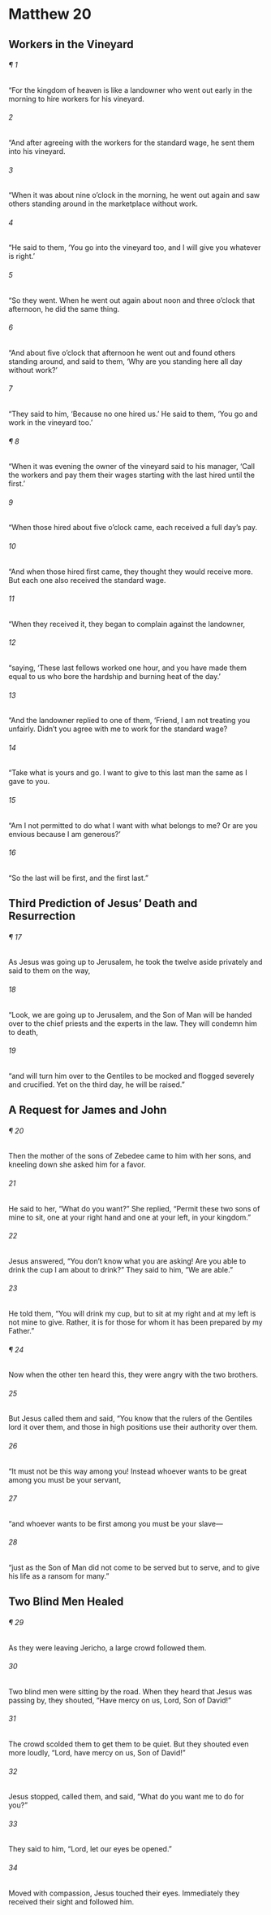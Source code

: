 # Matthew 20
## Workers in the Vineyard
###### ¶ 1
“For the kingdom of heaven is like a landowner who went out early in the morning to hire workers for his vineyard.
###### 2
“And after agreeing with the workers for the standard wage, he sent them into his vineyard.
###### 3
“When it was about nine o’clock in the morning, he went out again and saw others standing around in the marketplace without work.
###### 4
“He said to them, ‘You go into the vineyard too, and I will give you whatever is right.’
###### 5
“So they went. When he went out again about noon and three o’clock that afternoon, he did the same thing.
###### 6
“And about five o’clock that afternoon he went out and found others standing around, and said to them, ‘Why are you standing here all day without work?’
###### 7
“They said to him, ‘Because no one hired us.’ He said to them, ‘You go and work in the vineyard too.’
###### ¶ 8
“When it was evening the owner of the vineyard said to his manager, ‘Call the workers and pay them their wages starting with the last hired until the first.’
###### 9
“When those hired about five o’clock came, each received a full day’s pay.
###### 10
“And when those hired first came, they thought they would receive more. But each one also received the standard wage.
###### 11
“When they received it, they began to complain against the landowner,
###### 12
“saying, ‘These last fellows worked one hour, and you have made them equal to us who bore the hardship and burning heat of the day.’
###### 13
“And the landowner replied to one of them, ‘Friend, I am not treating you unfairly. Didn’t you agree with me to work for the standard wage?
###### 14
“Take what is yours and go. I want to give to this last man the same as I gave to you.
###### 15
“Am I not permitted to do what I want with what belongs to me? Or are you envious because I am generous?’
###### 16
“So the last will be first, and the first last.”
## Third Prediction of Jesus’ Death and Resurrection
###### ¶ 17
As Jesus was going up to Jerusalem, he took the twelve aside privately and said to them on the way,
###### 18
“Look, we are going up to Jerusalem, and the Son of Man will be handed over to the chief priests and the experts in the law. They will condemn him to death,
###### 19
“and will turn him over to the Gentiles to be mocked and flogged severely and crucified. Yet on the third day, he will be raised.”
## A Request for James and John
###### ¶ 20
Then the mother of the sons of Zebedee came to him with her sons, and kneeling down she asked him for a favor.
###### 21
He said to her, “What do you want?” She replied, “Permit these two sons of mine to sit, one at your right hand and one at your left, in your kingdom.”
###### 22
Jesus answered, “You don’t know what you are asking! Are you able to drink the cup I am about to drink?” They said to him, “We are able.”
###### 23
He told them, “You will drink my cup, but to sit at my right and at my left is not mine to give. Rather, it is for those for whom it has been prepared by my Father.”
###### ¶ 24
Now when the other ten heard this, they were angry with the two brothers.
###### 25
But Jesus called them and said, “You know that the rulers of the Gentiles lord it over them, and those in high positions use their authority over them.
###### 26
“It must not be this way among you! Instead whoever wants to be great among you must be your servant,
###### 27
“and whoever wants to be first among you must be your slave—
###### 28
“just as the Son of Man did not come to be served but to serve, and to give his life as a ransom for many.”
## Two Blind Men Healed
###### ¶ 29
As they were leaving Jericho, a large crowd followed them.
###### 30
Two blind men were sitting by the road. When they heard that Jesus was passing by, they shouted, “Have mercy on us, Lord, Son of David!”
###### 31
The crowd scolded them to get them to be quiet. But they shouted even more loudly, “Lord, have mercy on us, Son of David!”
###### 32
Jesus stopped, called them, and said, “What do you want me to do for you?”
###### 33
They said to him, “Lord, let our eyes be opened.”
###### 34
Moved with compassion, Jesus touched their eyes. Immediately they received their sight and followed him.
